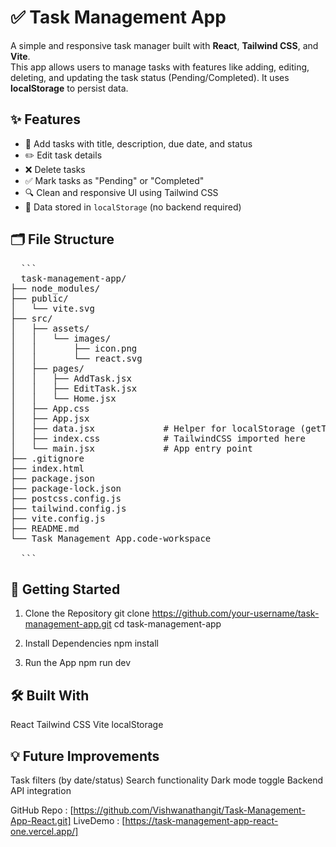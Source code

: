 # ✅ Task Management App

A simple and responsive task manager built with **React**, **Tailwind CSS**, and **Vite**.  
This app allows users to manage tasks with features like adding, editing, deleting, and updating the task status (Pending/Completed). It uses **localStorage** to persist data.

## ✨ Features

- 📌 Add tasks with title, description, due date, and status
- ✏️ Edit task details
- ❌ Delete tasks
- ✅ Mark tasks as "Pending" or "Completed"
- 🔍 Clean and responsive UI using Tailwind CSS
- 💾 Data stored in `localStorage` (no backend required)

## 🗂️ File Structure

<pre>
  ```
  task-management-app/
├── node_modules/
├── public/
│   └── vite.svg
├── src/
│   ├── assets/
│   │   └── images/
│   │       ├── icon.png
│   │       └── react.svg
│   ├── pages/
│   │   ├── AddTask.jsx
│   │   ├── EditTask.jsx
│   │   └── Home.jsx
│   ├── App.css
│   ├── App.jsx
│   ├── data.jsx             # Helper for localStorage (getTasks, saveTasks)
│   ├── index.css            # TailwindCSS imported here
│   └── main.jsx             # App entry point
├── .gitignore
├── index.html
├── package.json
├── package-lock.json
├── postcss.config.js
├── tailwind.config.js
├── vite.config.js
├── README.md
└── Task Management App.code-workspace

  ```
</pre>

## 🚀 Getting Started
1. Clone the Repository
git clone https://github.com/your-username/task-management-app.git
cd task-management-app

2. Install Dependencies
npm install

3. Run the App
npm run dev

## 🛠️ Built With
React
Tailwind CSS
Vite
localStorage

## 💡 Future Improvements
Task filters (by date/status)
Search functionality
Dark mode toggle
Backend API integration

GitHub Repo : [https://github.com/Vishwanathangit/Task-Management-App-React.git]
LiveDemo : [https://task-management-app-react-one.vercel.app/]
